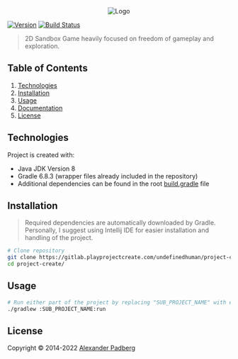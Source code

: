 <div style="text-align:center"><img src="https://playprojectcreate.com/ProjectCreate-Logo.png"  alt="Logo"/></div>

[![Version](https://img.shields.io/badge/version-0.0.0-blue.svg?style=for-the-badge&logo=version)]()
[![Build Status](https://img.shields.io/badge/build-success-brightgreen?style=for-the-badge&logo=jenkins)](http://jenkins.playprojectcreate.com/job/project-create/)

> 2D Sandbox Game heavily focused on freedom of gameplay and exploration.

## Table of Contents
1. [Technologies](#technologies)
2. [Installation](#Installation)
3. [Usage](#usage)
4. [Documentation](#documentation)
5. [License](#license)

## Technologies
Project is created with:
* Java JDK Version 8
* Gradle 6.8.3 (wrapper files already included in the repository)
* Additional dependencies can be found in the root [build.gradle](http://gitlab.playprojectcreate.com/undefinedhuman/project-create/-/blob/main/build.gradle) file

## Installation
> Required dependencies are automatically downloaded by Gradle.
> Personally, I suggest using Intellij IDE for easier installation and handling of the project.

```sh
# Clone repository
git clone https://gitlab.playprojectcreate.com/undefinedhuman/project-create.git
cd project-create/
```

## Usage
```sh
# Run either part of the project by replacing "SUB_PROJECT_NAME" with either "game, editor, server, updater or launcher" to launch the specific sub project
./gradlew :SUB_PROJECT_NAME:run
```

## License

Copyright © 2014-2022 [Alexander Padberg](https://playprojectcreate.com)
